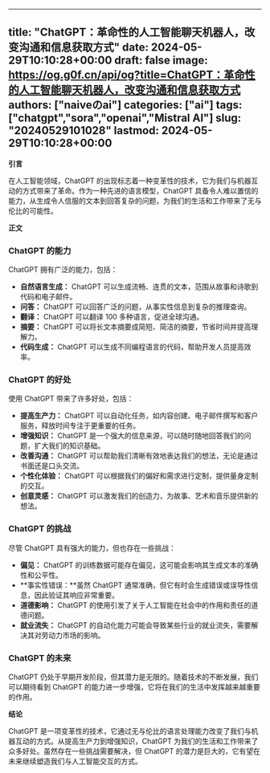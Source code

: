
---
title: "ChatGPT：革命性的人工智能聊天机器人，改变沟通和信息获取方式"
date: 2024-05-29T10:10:28+00:00
draft: false
image: https://og.g0f.cn/api/og?title=ChatGPT：革命性的人工智能聊天机器人，改变沟通和信息获取方式
authors: ["naiveのai"]
categories: ["ai"]
tags: ["chatgpt","sora","openai","Mistral AI"]
slug: "20240529101028"
lastmod: 2024-05-29T10:10:28+00:00
---
**引言**

在人工智能领域，ChatGPT 的出现标志着一种变革性的技术，它为我们与机器互动的方式带来了革命。作为一种先进的语言模型，ChatGPT 具备令人难以置信的能力，从生成令人信服的文本到回答复杂的问题，为我们的生活和工作带来了无与伦比的可能性。

**正文**

### ChatGPT 的能力

ChatGPT 拥有广泛的能力，包括：

- **自然语言生成：** ChatGPT 可以生成流畅、连贯的文本，范围从故事和诗歌到代码和电子邮件。
- **问答：** ChatGPT 可以回答广泛的问题，从事实性信息到复杂的推理查询。
- **翻译：** ChatGPT 可以翻译 100 多种语言，促进全球沟通。
- **摘要：** ChatGPT 可以将长文本摘要成简短、简洁的摘要，节省时间并提高理解力。
- **代码生成：** ChatGPT 可以生成不同编程语言的代码，帮助开发人员提高效率。

### ChatGPT 的好处

使用 ChatGPT 带来了许多好处，包括：

- **提高生产力：** ChatGPT 可以自动化任务，如内容创建、电子邮件撰写和客户服务，释放时间专注于更重要的任务。
- **增强知识：** ChatGPT 是一个强大的信息来源，可以随时随地回答我们的问题，扩大我们的知识基础。
- **改善沟通：** ChatGPT 可以帮助我们清晰有效地表达我们的想法，无论是通过书面还是口头交流。
- **个性化体验：** ChatGPT 可以根据我们的偏好和需求进行定制，提供量身定制的交互。
- **创意灵感：** ChatGPT 可以激发我们的创造力，为故事、艺术和音乐提供新的想法。

### ChatGPT 的挑战

尽管 ChatGPT 具有强大的能力，但也存在一些挑战：

- **偏见：** ChatGPT 的训练数据可能存在偏见，这可能会影响其生成文本的准确性和公平性。
- **事实性错误：**虽然 ChatGPT 通常准确，但它有时会生成错误或误导性信息，因此验证其响应非常重要。
- **道德影响：** ChatGPT 的使用引发了关于人工智能在社会中的作用和责任的道德问题。
- **就业流失：** ChatGPT 的自动化能力可能会导致某些行业的就业流失，需要解决其对劳动力市场的影响。

### ChatGPT 的未来

ChatGPT 仍处于早期开发阶段，但其潜力是无限的。随着技术的不断发展，我们可以期待看到 ChatGPT 的能力进一步增强，它将在我们的生活中发挥越来越重要的作用。

**结论**

ChatGPT 是一项变革性的技术，它通过无与伦比的语言处理能力改变了我们与机器互动的方式。从提高生产力到增强知识，ChatGPT 为我们的生活和工作带来了众多好处。虽然存在一些挑战需要解决，但 ChatGPT 的潜力是巨大的，它有望在未来继续塑造我们与人工智能交互的方式。